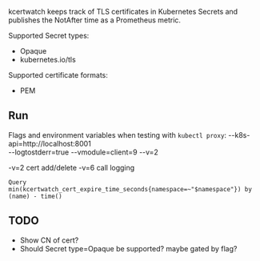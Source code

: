 kcertwatch keeps track of TLS certificates in Kubernetes Secrets and publishes the NotAfter time as a Prometheus metric.

Supported Secret types:
- Opaque
- kubernetes.io/tls

Supported certificate formats:
- PEM



## Run
Flags and environment variables when testing with `kubectl proxy`:
    --k8s-api=http://localhost:8001  
    --logtostderr=true --vmodule=client=9 --v=2


-v=2 cert add/delete
-v=6 call logging
```
Query min(kcertwatch_cert_expire_time_seconds{namespace=~"$namespace"}) by (name) - time()
```

## TODO
- Show CN of cert?
- Should Secret type=Opaque be supported? maybe gated by flag?